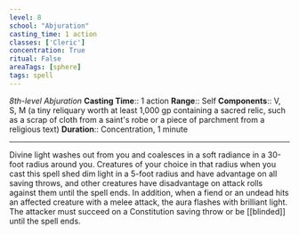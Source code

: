 ```yaml
---
level: 8
school: "Abjuration"
casting_time: 1 action
classes: ['Cleric']
concentration: True
ritual: False
areaTags: [sphere]
tags: spell
---
```


_8th-level Abjuration_
**Casting Time**:: 1 action
**Range**:: Self
**Components**:: V, S, M (a tiny reliquary worth at least 1,000 gp containing a sacred relic, such as a scrap of cloth from a saint's robe or a piece of parchment from a religious text)
**Duration**:: Concentration, 1 minute

---

Divine light washes out from you and coalesces in a soft radiance in a 30-foot radius around you. Creatures of your choice in that radius when you cast this spell shed dim light in a 5-foot radius and have advantage on all saving throws, and other creatures have disadvantage on attack rolls against them until the spell ends. In addition, when a fiend or an undead hits an affected creature with a melee attack, the aura flashes with brilliant light. The attacker must succeed on a Constitution saving throw or be [[blinded]] until the spell ends.




